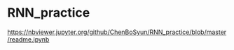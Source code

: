 # RNN_practice

https://nbviewer.jupyter.org/github/ChenBoSyun/RNN_practice/blob/master/readme.ipynb
